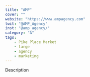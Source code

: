 ```yaml
---
title: "AMP"
cover: ""
website: "https://www.ampagency.com"
twit: "@AMP_Agency"
inst: "@amp_agency/"
category: "A"
tags:
    - Pike Place Market
    - large
    - agency
    - marketing
---
```


Description

